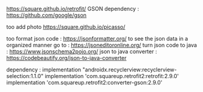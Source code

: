 https://square.github.io/retrofit/
GSON dependency : https://github.com/google/gson


too add photo
https://square.github.io/picasso/

too format json code : https://jsonformatter.org/
to see the json data in a organized manner go to  : https://jsoneditoronline.org/
turn json code to java : https://www.jsonschema2pojo.org/
json to java converter : https://codebeautify.org/json-to-java-converter


dependency : 
implementation "androidx.recyclerview:recyclerview-selection:1.1.0"
 implementation 'com.squareup.retrofit2:retrofit:2.9.0'
implementation 'com.squareup.retrofit2:converter-gson:2.9.0'





